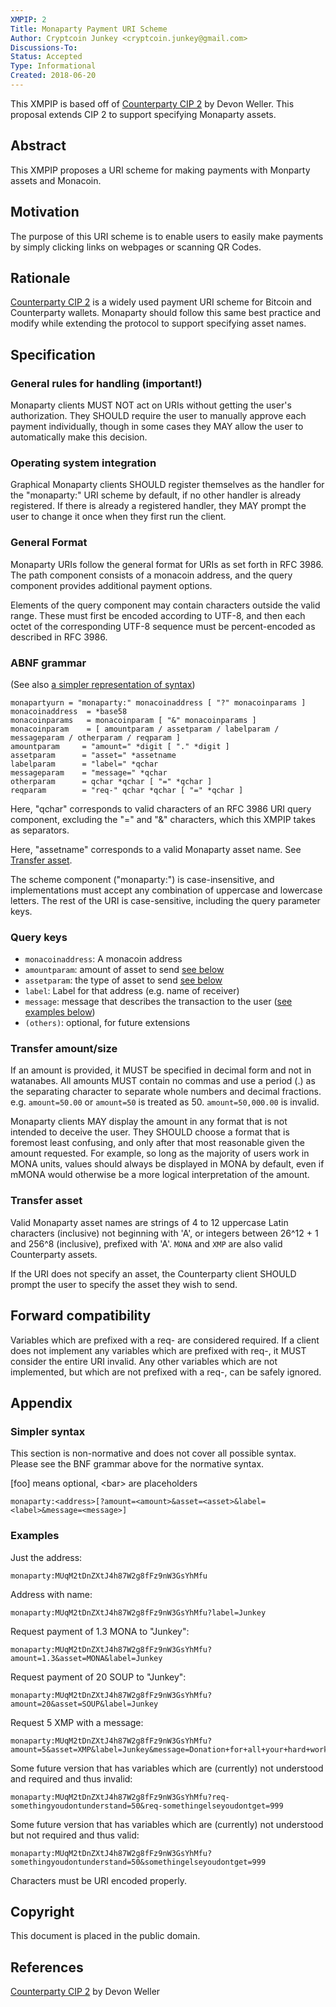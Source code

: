 ```yaml
---
XMPIP: 2
Title: Monaparty Payment URI Scheme
Author: Cryptcoin Junkey <cryptcoin.junkey@gmail.com>
Discussions-To: 
Status: Accepted
Type: Informational
Created: 2018-06-20
---
```


This XMPIP is based off of [Counterparty CIP 2](https://github.com/CounterpartyXCP/cips/edit/master/cip-0002.md) by Devon Weller.  This proposal extends CIP 2 to support specifying Monaparty assets.


## Abstract ##
This XMPIP proposes a URI scheme for making payments with Monparty assets and Monacoin.


## Motivation ##

The purpose of this URI scheme is to enable users to easily make payments by simply clicking links on webpages or scanning QR Codes.


## Rationale ##

[Counterparty CIP 2](https://github.com/CounterpartyXCP/cips/edit/master/cip-0002.md) is a widely used payment URI scheme for Bitcoin and Counterparty wallets.  Monaparty should follow this same best practice and modify while extending the protocol to support specifying asset names.


## Specification ##

### General rules for handling (important!) ###

Monaparty clients MUST NOT act on URIs without getting the user's authorization.
They SHOULD require the user to manually approve each payment individually, though in some cases they MAY allow the user to automatically make this decision.

### Operating system integration ###
Graphical Monaparty clients SHOULD register themselves as the handler for the "monaparty:" URI scheme by default, if no other handler is already registered. If there is already a registered handler, they MAY prompt the user to change it once when they first run the client.

### General Format ###

Monaparty URIs follow the general format for URIs as set forth in RFC 3986. The path component consists of a monacoin address, and the query component provides additional payment options.

Elements of the query component may contain characters outside the valid range. These must first be encoded according to UTF-8, and then each octet of the corresponding UTF-8 sequence must be percent-encoded as described in RFC 3986.

### ABNF grammar ###

(See also [a simpler representation of syntax](#simpler-syntax))

    monapartyurn = "monaparty:" monacoinaddress [ "?" monacoinparams ]
    monacoinaddress  = *base58
    monacoinparams   = monacoinparam [ "&" monacoinparams ]
    monacoinparam    = [ amountparam / assetparam / labelparam / messageparam / otherparam / reqparam ]
    amountparam     = "amount=" *digit [ "." *digit ]
    assetparam      = "asset=" *assetname
    labelparam      = "label=" *qchar
    messageparam    = "message=" *qchar
    otherparam      = qchar *qchar [ "=" *qchar ]
    reqparam        = "req-" qchar *qchar [ "=" *qchar ]

Here, "qchar" corresponds to valid characters of an RFC 3986 URI query component, excluding the "=" and "&" characters, which this XMPIP takes as separators.

Here, "assetname" corresponds to a valid Monaparty asset name.  See [Transfer asset](#transfer-asset).

The scheme component ("monaparty:") is case-insensitive, and implementations must accept any combination of uppercase and lowercase letters. The rest of the URI is case-sensitive, including the query parameter keys.

### Query keys ###

* `monacoinaddress`: A monacoin address
* `amountparam`: amount of asset to send [see below](#transfer-amountsize)
* `assetparam`: the type of asset to send [see below](#transfer-asset)
* `label`: Label for that address (e.g. name of receiver)
* `message`: message that describes the transaction to the user ([see examples below](#examples))
* `(others)`: optional, for future extensions

### Transfer amount/size ###

If an amount is provided, it MUST be specified in decimal form and not in watanabes.
All amounts MUST contain no commas and use a period (.) as the separating character to separate whole numbers and decimal fractions.
e.g. `amount=50.00` or `amount=50` is treated as 50. `amount=50,000.00` is invalid.

Monaparty clients MAY display the amount in any format that is not intended to deceive the user.
They SHOULD choose a format that is foremost least confusing, and only after that most reasonable given the amount requested.
For example, so long as the majority of users work in MONA units, values should always be displayed in MONA by default, even if mMONA would otherwise be a more logical interpretation of the amount.

### Transfer asset ###

Valid Monaparty asset names are strings of 4 to 12 uppercase Latin characters (inclusive) not beginning with 'A', or integers between 26^12 + 1 and 256^8 (inclusive), prefixed with 'A'.  `MONA` and `XMP` are also valid Counterparty assets.

If the URI does not specify an asset, the Counterparty client SHOULD prompt the user to specify the asset they wish to send.



## Forward compatibility ##
Variables which are prefixed with a req- are considered required.  If a client does not implement any variables which are prefixed with req-, it MUST consider the entire URI invalid.  Any other variables which are not implemented, but which are not prefixed with a req-, can be safely ignored.



##  Appendix  ##

### Simpler syntax ###

This section is non-normative and does not cover all possible syntax.
Please see the BNF grammar above for the normative syntax.

[foo] means optional, &lt;bar&gt; are placeholders

    monaparty:<address>[?amount=<amount>&asset=<asset>&label=<label>&message=<message>]

### Examples ###

Just the address:

    monaparty:MUqM2tDnZXtJ4h87W2g8fFz9nW3GsYhMfu

Address with name:

    monaparty:MUqM2tDnZXtJ4h87W2g8fFz9nW3GsYhMfu?label=Junkey

Request payment of 1.3 MONA to "Junkey":

    monaparty:MUqM2tDnZXtJ4h87W2g8fFz9nW3GsYhMfu?amount=1.3&asset=MONA&label=Junkey

Request payment of 20 SOUP to "Junkey":

    monaparty:MUqM2tDnZXtJ4h87W2g8fFz9nW3GsYhMfu?amount=20&asset=SOUP&label=Junkey

Request 5 XMP with a message:

    monaparty:MUqM2tDnZXtJ4h87W2g8fFz9nW3GsYhMfu?amount=5&asset=XMP&label=Junkey&message=Donation+for+all+your+hard+work

Some future version that has variables which are (currently) not understood and required and thus invalid:

    monaparty:MUqM2tDnZXtJ4h87W2g8fFz9nW3GsYhMfu?req-somethingyoudontunderstand=50&req-somethingelseyoudontget=999

Some future version that has variables which are (currently) not understood but not required and thus valid:

    monaparty:MUqM2tDnZXtJ4h87W2g8fFz9nW3GsYhMfu?somethingyoudontunderstand=50&somethingelseyoudontget=999

Characters must be URI encoded properly.



## Copyright ##

This document is placed in the public domain.



## References ##

[Counterparty CIP 2](https://github.com/CounterpartyXCP/cips/edit/master/cip-0002.md) by Devon Weller
